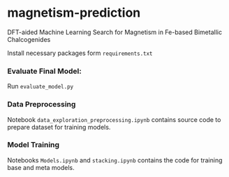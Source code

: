 # magnetism-prediction
DFT-aided Machine Learning Search for Magnetism in Fe-based Bimetallic Chalcogenides

Install necessary packages form `requirements.txt`

### Evaluate Final Model:
Run `evaluate_model.py` 

### Data Preprocessing
Notebook `data_exploration_preprocessing.ipynb` contains source code to prepare dataset for training models.

### Model Training 
Notebooks `Models.ipynb` and `stacking.ipynb` contains the code for training base and meta models.


